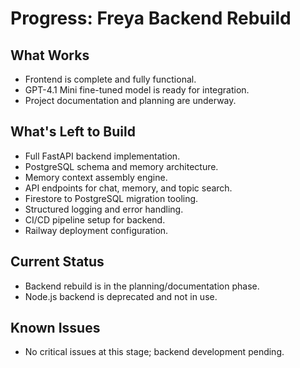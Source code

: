 # Progress: Freya Backend Rebuild

## What Works

- Frontend is complete and fully functional.
- GPT-4.1 Mini fine-tuned model is ready for integration.
- Project documentation and planning are underway.

## What's Left to Build

- Full FastAPI backend implementation.
- PostgreSQL schema and memory architecture.
- Memory context assembly engine.
- API endpoints for chat, memory, and topic search.
- Firestore to PostgreSQL migration tooling.
- Structured logging and error handling.
- CI/CD pipeline setup for backend.
- Railway deployment configuration.

## Current Status

- Backend rebuild is in the planning/documentation phase.
- Node.js backend is deprecated and not in use.

## Known Issues

- No critical issues at this stage; backend development pending.
